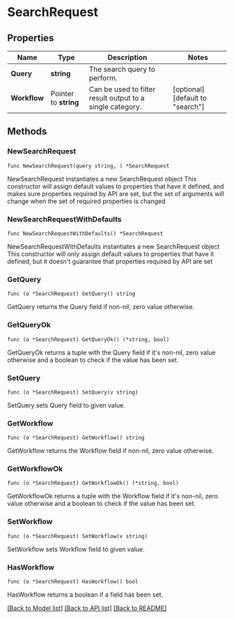 # SearchRequest

## Properties

Name | Type | Description | Notes
------------ | ------------- | ------------- | -------------
**Query** | **string** | The search query to perform. | 
**Workflow** | Pointer to **string** | Can be used to filter result output to a single category. | [optional] [default to "search"]

## Methods

### NewSearchRequest

`func NewSearchRequest(query string, ) *SearchRequest`

NewSearchRequest instantiates a new SearchRequest object
This constructor will assign default values to properties that have it defined,
and makes sure properties required by API are set, but the set of arguments
will change when the set of required properties is changed

### NewSearchRequestWithDefaults

`func NewSearchRequestWithDefaults() *SearchRequest`

NewSearchRequestWithDefaults instantiates a new SearchRequest object
This constructor will only assign default values to properties that have it defined,
but it doesn't guarantee that properties required by API are set

### GetQuery

`func (o *SearchRequest) GetQuery() string`

GetQuery returns the Query field if non-nil, zero value otherwise.

### GetQueryOk

`func (o *SearchRequest) GetQueryOk() (*string, bool)`

GetQueryOk returns a tuple with the Query field if it's non-nil, zero value otherwise
and a boolean to check if the value has been set.

### SetQuery

`func (o *SearchRequest) SetQuery(v string)`

SetQuery sets Query field to given value.


### GetWorkflow

`func (o *SearchRequest) GetWorkflow() string`

GetWorkflow returns the Workflow field if non-nil, zero value otherwise.

### GetWorkflowOk

`func (o *SearchRequest) GetWorkflowOk() (*string, bool)`

GetWorkflowOk returns a tuple with the Workflow field if it's non-nil, zero value otherwise
and a boolean to check if the value has been set.

### SetWorkflow

`func (o *SearchRequest) SetWorkflow(v string)`

SetWorkflow sets Workflow field to given value.

### HasWorkflow

`func (o *SearchRequest) HasWorkflow() bool`

HasWorkflow returns a boolean if a field has been set.


[[Back to Model list]](../README.md#documentation-for-models) [[Back to API list]](../README.md#documentation-for-api-endpoints) [[Back to README]](../README.md)


